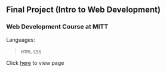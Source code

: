 ## Final Project (Intro to Web Development)
### Web Development Course at MITT
Languages:
> ```HTML```
> ```CSS```

Click [here](https://josephadoga.github.io/final-project-into-to-web-dev/) to view page
